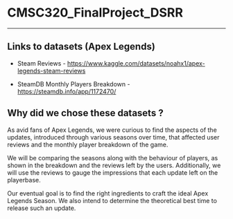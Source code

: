 # CMSC320_FinalProject_DSRR
---
## Links to datasets (Apex Legends)

- Steam Reviews - https://www.kaggle.com/datasets/noahx1/apex-legends-steam-reviews
  
- SteamDB Monthly Players Breakdown - https://steamdb.info/app/1172470/
  
## Why did we chose these datasets ?

As avid fans of Apex Legends, we were curious to find the aspects of the updates, introduced through various seasons over time, that affected user reviews and the monthly player breakdown of the game.

We will be comparing the seasons along with the behaviour of players, as shown in the breakdown and the reviews left by the users. Additionally, we will use the reviews to gauge the impressions that each update left on the playerbase.

Our eventual goal is to find the right ingredients to craft the ideal Apex Legends Season. We also intend to determine the theoretical best time to release such an update.
